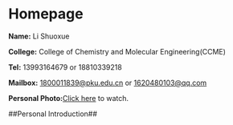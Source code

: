 # Homepage

**Name:** Li Shuoxue

**College:** College of Chemistry and Molecular Engineering(CCME)

**Tel:** 13993164679 or 18810339218

**Mailbox:** 1800011839@pku.edu.cn or 1620480103@qq.com

**Personal Photo:**[Click here](https://github.com/LiShuoxue/homepage/blob/master/336430848101466561.jpg) to watch.

##Personal Introduction##

